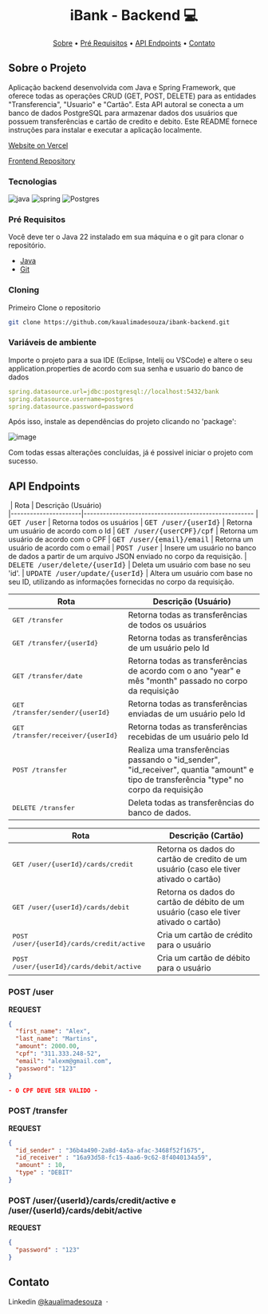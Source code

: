 [JAVASCRIPT__BADGE]: https://img.shields.io/badge/Javascript-000?style=for-the-badge&logo=javascript
[TYPESCRIPT__BADGE]: https://img.shields.io/badge/typescript-D4FAFF?style=for-the-badge&logo=typescript
[EXPRESS__BADGE]: https://img.shields.io/badge/express-005CFE?style=for-the-badge&logo=express
[VUE__BADGE]: https://img.shields.io/badge/VueJS-fff?style=for-the-badge&logo=vue
[NEST__BADGE]: https://img.shields.io/badge/nest-7026b9?style=for-the-badge&logo=nest
[GRAPHQL__BADGE]: https://img.shields.io/badge/GraphQL-e10098?style=for-the-badge&logo=graphql
[JAVA_BADGE]:https://img.shields.io/badge/java-%23ED8B00.svg?style=for-the-badge&logo=openjdk&logoColor=white
[SPRING_BADGE]: https://img.shields.io/badge/spring-%236DB33F.svg?style=for-the-badge&logo=spring&logoColor=white
[MONGO_BADGE]:https://img.shields.io/badge/MongoDB-%234ea94b.svg?style=for-the-badge&logo=mongodb&logoColor=white
[AWS_BADGE]:https://img.shields.io/badge/AWS-%23FF9900.svg?style=for-the-badge&logo=amazon-aws&logoColor=white


<h1 align="center" style="font-weight: bold;">iBank - Backend 💻</h1>

<p align="center">
 <a href="#about">Sobre</a> • 
  <a href="#prerequisites">Pré Requisitos</a> •
 <a href="#routes">API Endpoints</a> •
 <a href="#contato">Contato</a>
</p>

<h2 id="about">Sobre o Projeto</h2>

Aplicação backend desenvolvida com Java e Spring Framework, que oferece todas as operações CRUD (GET, POST, DELETE) para as entidades "Transferencia", "Usuario" e "Cartão". Esta API autoral se conecta a um banco de dados PostgreSQL para armazenar dados dos usuários que possuem transferências e cartão de credito e debito. Este README fornece instruções para instalar e executar a aplicação localmente.

[Website on Vercel](-)

[Frontend Repository](https://github.com/kaualimadesouza/ibank-frontend)

<h3>Tecnologias</h3>

![java][JAVA_BADGE]
![spring][SPRING_BADGE]
![Postgres](https://img.shields.io/badge/postgres-%23316192.svg?style=for-the-badge&logo=postgresql&logoColor=white)

<h3 id="prerequisites">Pré Requisitos</h3>

Você deve ter o Java 22 instalado em sua máquina e o git para clonar o repositório.

- [Java](https://www.java.com/pt-BR/download/ie_manual.jsp?locale=pt_BR)
- [Git](https://git-scm.com/downloads)

<h3>Cloning</h3>

Primeiro Clone o repositorio

```bash
git clone https://github.com/kaualimadesouza/ibank-backend.git
```

<h3>Variáveis de ambiente</h2>

Importe o projeto para a sua IDE (Eclipse, Intelij ou VSCode) e altere o seu application.properties de acordo com sua senha e usuario do banco de dados

```yaml
spring.datasource.url=jdbc:postgresql://localhost:5432/bank
spring.datasource.username=postgres
spring.datasource.password=password
```

Após isso, instale as dependências do projeto clicando no 'package':

![image](https://github.com/user-attachments/assets/71b32a57-e709-46ac-ac78-e280e6fa4dd7)

Com todas essas alterações concluídas, já é possivel iniciar o projeto com sucesso.

<h2 id="routes">API Endpoints</h2>

​
| Rota               | Descrição (Usuário)                                         
|----------------------|-----------------------------------------------------
| <kbd>GET /user</kbd>     | Retorna todos os usuários
| <kbd>GET /user/{userId}</kbd>     | Retorna um usuário de acordo com o Id
| <kbd>GET /user/{userCPF}/cpf</kbd>     | Retorna um usuário de acordo com o CPF
| <kbd>GET /user/{email}/email</kbd>     | Retorna um usuário de acordo com o email
| <kbd>POST /user</kbd>     | Insere um usuário no banco de dados a partir de um arquivo JSON enviado no corpo da requisição.
| <kbd>DELETE /user/delete/{userId}</kbd>     | Deleta um usuário com base no seu 'id'.
| <kbd>UPDATE /user/update/{userId}</kbd>     | Altera um usuário com base no seu ID, utilizando as informações fornecidas no corpo da requisição.


| Rota               | Descrição (Usuário)                                         
|----------------------|-----------------------------------------------------
| <kbd>GET /transfer</kbd>     | Retorna todas as transferências de todos os usuários
| <kbd>GET /transfer/{userId}</kbd>     | Retorna todas as transferências de um usuário pelo Id
| <kbd>GET /transfer/date</kbd>     | Retorna todas as transferências de acordo com o ano "year" e mês "month" passado no corpo da requisição
| <kbd>GET /transfer/sender/{userId}</kbd>     | Retorna todas as transferências enviadas de um usuário pelo Id
| <kbd>GET /transfer/receiver/{userId}</kbd>     | Retorna todas as transferências recebidas de um usuário pelo Id
| <kbd>POST /transfer</kbd>     | Realiza uma transferências passando o "id_sender", "id_receiver", quantia "amount" e tipo de transferência "type" no corpo da requisição
| <kbd>DELETE /transfer</kbd>     | Deleta todas as transferências do banco de dados.



| Rota               | Descrição (Cartão)                                         
|----------------------|-----------------------------------------------------
| <kbd>GET /user/{userId}/cards/credit</kbd>     | Retorna os dados do cartão de credito de um usuário (caso ele tiver ativado o cartão)
| <kbd>GET /user/{userId}/cards/debit</kbd>     | Retorna os dados do cartão de débito de um usuário (caso ele tiver ativado o cartão)
| <kbd>POST /user/{userId}/cards/credit/active</kbd>     | Cria um cartão de crédito para o usuário
| <kbd>POST /user/{userId}/cards/debit/active</kbd>     | Cria um cartão de débito para o usuário

<h3>POST /user</h3>

**REQUEST**
```json
{
  "first_name": "Alex",
  "last_name": "Martins",
  "amount": 2000.00,
  "cpf": "311.333.248-52",
  "email": "alexm@gmail.com",
  "password": "123"
}

- O CPF DEVE SER VALIDO -
```


<h3>POST /transfer</h3>

**REQUEST**
```json
{
  "id_sender" : "36b4a490-2a8d-4a5a-afac-3468f52f1675",
  "id_receiver" : "16a93d58-fc15-4aa6-9c62-8f4040134a59",
  "amount" : 10,
  "type" : "DEBIT"
}
```


<h3>POST /user/{userId}/cards/credit/active e /user/{userId}/cards/debit/active</h3>

**REQUEST**
```json
{
  "password" : "123"
}
```


<h2 id="contato">Contato</h2>

Linkedin [@kaualimadesouza](https://www.linkedin.com/in/kaualimadesouza/) &nbsp;&middot;&nbsp;
